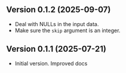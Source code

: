 ## Version 0.1.2 (2025-09-07)
- Deal with NULLs in the input data.  
- Make sure the `skip` argument is an integer.

## Version 0.1.1 (2025-07-21)
- Initial version.  Improved docs

